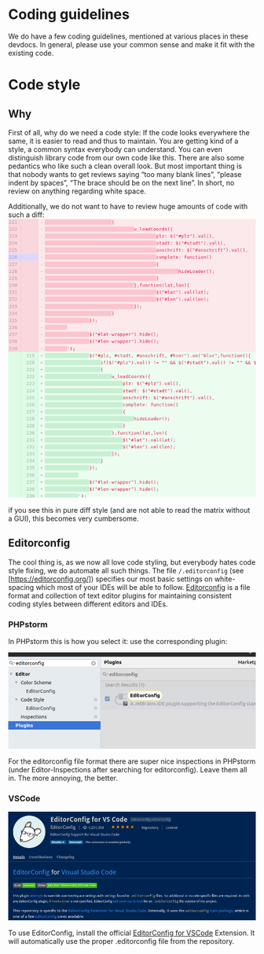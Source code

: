 # Coding guidelines
<!-- By Peter Tönnies -->
We do have a few coding guidelines, mentioned at various places in these devdocs.
In general, please use your common sense and make it fit with the existing code.

# Code style

## Why

First of all, why do we need a code style:
If the code looks everywhere the same, it is easier to read and thus to maintain.
You are getting kind of a style, a common syntax everybody can understand.
You can even distinguish library code from our own code like this.
There are also some pedantics who like such a clean overall look.
But most important thing is that nobody wants to get reviews saying “too many blank lines”, “please indent by spaces”, “The brace should be on the next line”.
In short, no review on anything regarding white space.

Additionally, we do not want to have to review huge amounts of code with such a diff:
![Indentation change diff](../images/codestyle-whitespacediff.png)

if you see this in pure diff style (and are not able to read the matrix without a GUI), this becomes very cumbersome.

## Editorconfig
The cool thing is, as we now all love code styling, but everybody hates code style fixing, we do automate all such things.
The file `/.editorconfig` (see [https://editorconfig.org/]) specifies our most basic settings on white-spacing which most of your IDEs will be able to follow.
[Editorconfig](https://editorconfig.org) is a file format and collection of text editor plugins for maintaining consistent coding styles between different editors and IDEs.

### PHPstorm
In PHPstorm this is how you select it: use the corresponding plugin:

![Plugin EditorConfig in PHPstorm](../images/codestyle-phpstorm-plugin.png)

For the editorconfig file format there are super nice inspections in PHPstorm (under Editor-Inspections after searching for editorconfig). Leave them all in. The more annoying, the better.

### VSCode

![EditorConfig Plugin for VSCode](../images/codestyle-editorconfig-for-vscode.png)

To use EditorConfig, install the official [EditorConfig for VSCode](https://marketplace.visualstudio.com/items?itemName=EditorConfig.EditorConfig) Extension. It will automatically use the proper .editorconfig file from the repository.

